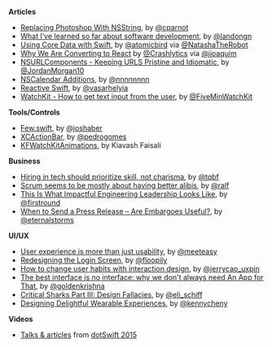**Articles**

* [Replacing Photoshop With NSString](http://cocoamine.net/blog/2015/03/20/replacing-photoshop-with-nsstring/), by [@cparnot](https://twitter.com/cparnot)
* [What I’ve learned so far about software development](https://medium.com/@landongn/12-years-later-what-i-ve-learned-about-being-a-software-engineer-d6e334d6e8a3), by [@landongn](https://twitter.com/landongn)
* [Using Core Data with Swift](http://www.atomicbird.com/blog/swift-core-data), by [@atomicbird](https://twitter.com/atomicbird) via [@NatashaTheRobot](https://twitter.com/NatashaTheRobot)
* [Why We Are Converting to React](http://www.crashlytics.com/blog/building-user-interfaces-with-react/) by [@Crashlytics](https://twitter.com/crashlytics) via [@jjoaquim](https://twitter.com/jjoaquim)
* [NSURLComponents - Keeping URLS Pristine and Idiomatic](https://medium.com/the-traveled-ios-developers-guide/nsurlcomponents-f884b86fbc68), by [@JordanMorgan10](https://twitter.com/JordanMorgan10)
* [NSCalendar Additions](http://nshipster.com/nscalendar-additions/), by [@nnnnnnnn](https://twitter.com/nnnnnnnn)
* [Reactive Swift](https://medium.com/swift-programming/reactive-swift-3b6050375534), by [@vasarhelyia](https://twitter.com/vasarhelyia)
* [WatchKit - How to get text input from the user](http://www.fiveminutewatchkit.com/blog/2015/3/15/how-to-get-text-input-from-the-user), by [@FiveMinWatchKit](https://twitter.com/FiveMinWatchKit)

**Tools/Controls**

* [Few.swift](https://github.com/joshaber/Few.swift), by [@joshaber](https://twitter.com/joshaber)
* [XCActionBar](https://github.com/pdcgomes/XCActionBar), by [@pedrogomes](https://twitter.com/pedrogomes)
* [KFWatchKitAnimations](https://github.com/kiavashfaisali/KFWatchKitAnimations), by Kiavash Faisali

**Business**

* [Hiring in tech should prioritize skill, not charisma](http://qz.com/362958), by [@tqbf](https://twitter.com/tqbf)
* [Scrum seems to be mostly about having better alibis](http://agileoverflow.com/t/scrum-seems-to-be-mostly-about-having-better-alibis/47), by [@ralf](https://twitter.com/ralf)
* [This Is What Impactful Engineering Leadership Looks Like](http://firstround.com/review/this-is-what-impactful-engineering-leadership-looks-like/), by [@firstround](https://twitter.com/firstround)
* [When to Send a Press Release – Are Embargoes Useful?](https://eternalstorms.wordpress.com/2015/03/17/when-to-send-a-press-release-are-embargoes-useful/), by [@eternalstorms](https://twitter.com/eternalstorms)

**UI/UX**

* [User experience is more than just usability](http://easilyeasy.com/ux-is-more-than-just-usability.html), by [@meeteasy](https://twitter.com/meeteasy)
* [Redesigning the Login Screen](https://www.gosquared.com/blog/login-screen-design-flow), by [@floopily](https://twitter.com/floopily)
* [How to change user habits with interaction design](http://thenextweb.com/dd/2015/03/11/how-to-change-user-habits-with-interaction-design/), by [@jerrycao_uxpin](https://twitter.com/jerrycao_uxpin)
* [The best interface is no interface: why we don't always need An App for That](http://www.theverge.com/2015/3/17/8103593/golden-krishna-best-interface-is-no-interface-excerpt), by [@goldenkrishna](https://twitter.com/goldenkrishna)
* [Critical Sharks Part III: Design Fallacies](http://www.elischiff.com/blog/2015/3/17/critical-sharks-part-iii-design-fallacies), by [@eli_schiff](https://twitter.com/eli_schiff)
* [Designing Delightful Wearable Experiences](https://medium.com/design-for-wearables/designing-delightful-wearable-experiences-f8a4fa908206), by [@kennycheny](https://twitter.com/kennycheny)

**Videos**

* [Talks & articles](http://www.thedotpost.com/conference/dotswift-2015) from [dotSwift 2015](http://www.dotswift.io/)